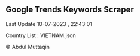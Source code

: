 

## Google Trends Keywords Scraper 
 
Last Update 10-07-2023 , 22:43:01

Country List :
VIETNAM.json



© Abdul Muttaqin 
